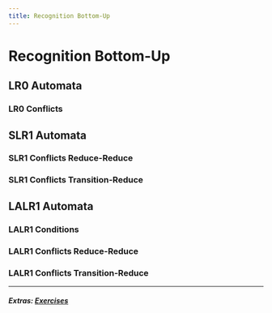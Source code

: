 ```yaml
---
title: Recognition Bottom-Up
---
```

# Recognition Bottom-Up

## LR0 Automata 

### LR0 Conflicts

## SLR1 Automata

### SLR1 Conflicts Reduce-Reduce

### SLR1 Conflicts Transition-Reduce

## LALR1 Automata

### LALR1 Conditions

### LALR1 Conflicts Reduce-Reduce

### LALR1 Conflicts Transition-Reduce

<hr></hr>

##### Extras: [Exercises]()
